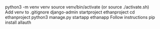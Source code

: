 python3 -m venv venv
source venv/bin/activate (or source ./activate.sh)
Add venv to .gitignore
django-admin startproject ethanproject
cd ethanproject
python3 manage.py startapp ethanapp
Follow instructions
pip install allauth
